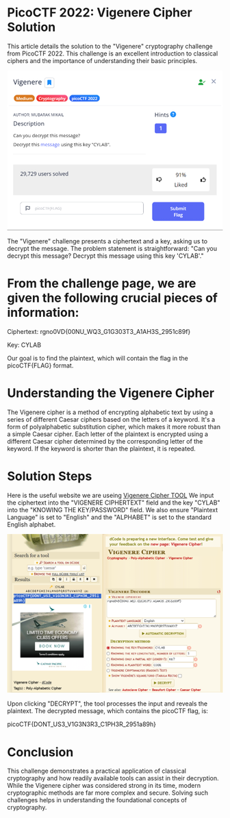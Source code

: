 # PicoCTF 2022: Vigenere Cipher Solution
This article details the solution to the "Vigenere" cryptography challenge from PicoCTF 2022. This challenge is an excellent introduction to classical ciphers and the importance of understanding their basic principles.

![Screenshot](screenshot0.png "challenge description")

The "Vigenere" challenge presents a ciphertext and a key, asking us to decrypt the message. The problem statement is straightforward: "Can you decrypt this message? Decrypt this message using this key 'CYLAB'."

# From the challenge page, we are given the following crucial pieces of information:

Ciphertext: rgno0VD{00NU_WQ3_G1G303T3_A1AH3S_2951c89f}

Key: CYLAB

Our goal is to find the plaintext, which will contain the flag in the picoCTF{FLAG} format.

# Understanding the Vigenere Cipher
The Vigenere cipher is a method of encrypting alphabetic text by using a series of different Caesar ciphers based on the letters of a keyword. It's a form of polyalphabetic substitution cipher, which makes it more robust than a simple Caesar cipher. Each letter of the plaintext is encrypted using a different Caesar cipher determined by the corresponding letter of the keyword. If the keyword is shorter than the plaintext, it is repeated.

# Solution Steps
Here is the useful website we are useing [Vigenere Cipher TOOL](https://www.dcode.fr/vigenere-cipher)
We input the ciphertext into the "VIGENERE CIPHERTEXT" field and the key "CYLAB" into the "KNOWING THE KEY/PASSWORD" field. We also ensure "Plaintext Language" is set to "English" and the "ALPHABET" is set to the standard English alphabet.

![Screenshot](screenshot1.png "challenge description")

Upon clicking "DECRYPT", the tool processes the input and reveals the plaintext. The decrypted message, which contains the picoCTF flag, is:

picoCTF{DONT_US3_V1G3N3R3_C1PH3R_2951a89h}

# Conclusion
This challenge demonstrates a practical application of classical cryptography and how readily available tools can assist in their decryption. While the Vigenere cipher was considered strong in its time, modern cryptographic methods are far more complex and secure. Solving such challenges helps in understanding the foundational concepts of cryptography.
